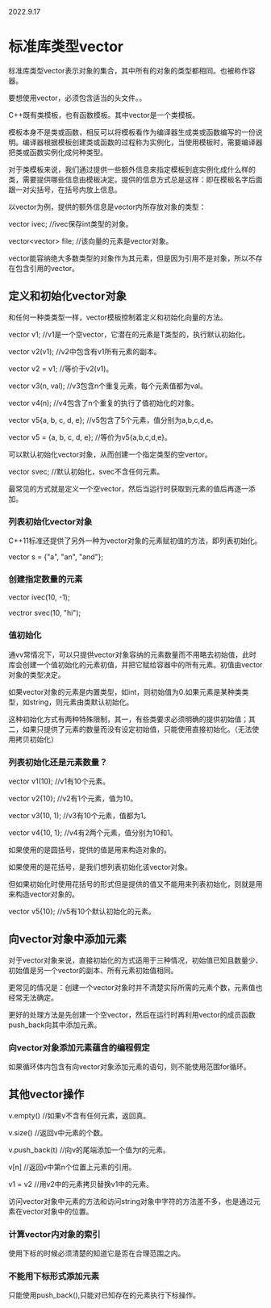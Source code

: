 2022.9.17


# 标准库类型vector
标准库类型vector表示对象的集合，其中所有的对象的类型都相同。也被称作容器。

要想使用vector，必须包含适当的头文件。<vector>。

C++既有类模板，也有函数模板。其中vector是一个类模板。

模板本身不是类或函数，相反可以将模板看作为编译器生成类或函数编写的一份说明。编译器根据模板创建类或函数的过程称为实例化，当使用模板时，需要编译器把类或函数实例化成何种类型。

对于类模板来说，我们通过提供一些额外信息来指定模板到底实例化成什么样的类，需要提供哪些信息由模板决定。提供的信息方式总是这样：即在模板名字后面跟一对尖括号，在括号内放上信息。

以vector为例，提供的额外信息是vector内所存放对象的类型：

vector<int> ivec; //ivec保存int类型的对象。

vector<vector<string>> file; //该向量的元素是vector对象。

vector能容纳绝大多数类型的对象作为其元素，但是因为引用不是对象，所以不存在包含引用的vector。

## 定义和初始化vector对象
和任何一种类类型一样，vector模板控制着定义和初始化向量的方法。

vector<T> v1; //v1是一个空vector，它潜在的元素是T类型的，执行默认初始化。

vector<T> v2(v1); //v2中包含有v1所有元素的副本。

vector<T> v2 = v1; //等价于v2(v1)。

vector<T> v3(n, val); //v3包含n个重复元素，每个元素值都为val。

vector<T> v4(n); //v4包含了n个重复的执行了值初始化的对象。

vector<T> v5{a, b, c, d, e}; //v5包含了5个元素，值分别为a,b,c,d,e。

vector<T> v5 = {a, b, c, d, e}; //等价为v5{a,b,c,d,e}。

可以默认初始化vector对象，从而创建一个指定类型的空vertor。

vector<string> svec; //默认初始化，svec不含任何元素。

最常见的方式就是定义一个空vector，然后当运行时获取到元素的值后再逐一添加。

### 列表初始化vector对象
C++11标准还提供了另外一种为vector对象的元素赋初值的方法，即列表初始化。

vector<string> s = {"a", "an", "and"};

### 创建指定数量的元素
vector<int> ivec(10, -1);

vectror<string> svec(10, "hi");

### 值初始化
通vv常情况下，可以只提供vector对象容纳的元素数量而不用略去初始值，此时库会创建一个值初始化的元素初值，并把它赋给容器中的所有元素。初值由vector对象的类型决定。

如果vector对象的元素是内置类型，如int，则初始值为0.如果元素是某种类类型，如string，则元素由类默认初始化。

这种初始化方式有两种特殊限制，其一，有些类要求必须明确的提供初始值；其二，如果只提供了元素的数量而没有设定初始值，只能使用直接初始化。（无法使用拷贝初始化）

### 列表初始化还是元素数量？
vector<int> v1(10); //v1有10个元素。

vector<int> v2{10}; //v2有1个元素，值为10。

vector<int> v3(10, 1); //v3有10个元素，值都为1。

vector<int> v4{10, 1}; //v4有2两个元素，值分别为10和1。

如果使用的是圆括号，提供的值是用来构造对象的。

如果使用的是花括号，是我们想列表初始化该vector对象。

但如果初始化时使用花括号的形式但是提供的值又不能用来列表初始化，则就是用来构造vector对象的。

vector<string> v5{10}; //v5有10个默认初始化的元素。

## 向vector对象中添加元素
对于vector对象来说，直接初始化的方式适用于三种情况，初始值已知且数量少、初始值是另一个vector的副本、所有元素初始值相同。

更常见的情况是：创建一个vector对象时并不清楚实际所需的元素个数，元素值也经常无法确定。

更好的处理方法是先创建一个空vector，然后在运行时再利用vector的成员函数push_back向其中添加元素。

### 向vector对象添加元素蕴含的编程假定
如果循环体内包含有向vector对象添加元素的语句，则不能使用范围for循环。

## 其他vector操作
v.empty() //如果v不含有任何元素，返回真。

v.size()  //返回v中元素的个数。

v.push_back(t)  //向v的尾端添加一个值为t的元素。

v[n] //返回v中第n个位置上元素的引用。

v1 = v2 //用v2中的元素拷贝替换v1中的元素。

访问vector对象中元素的方法和访问string对象中字符的方法差不多，也是通过元素在vector对象中的位置。

### 计算vector内对象的索引
使用下标的时候必须清楚的知道它是否在合理范围之内。

### 不能用下标形式添加元素
只能使用push_back(),只能对已知存在的元素执行下标操作。
